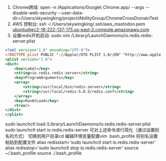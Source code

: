 1. Chrome跨域: open -n /Applications/Google\ Chrome.app/ --args --disable-web-security --user-data-dir=/Users/skywingking/project/AbilityGroup/ChromeCrossDomainTest
2. AWS 控制台: ssh -i /Users/skywingking/.ssh/aws_mastodon.pem ubuntu@ec2-18-222-137-175.us-east-2.compute.amazonaws.com
3. 设置redis开机启动: sudo vim /Library/LaunchDaemons/io.redis.redis-server.plist
``` XML
<?xml version="1.0" encoding="UTF-8"?>
<!DOCTYPE plist PUBLIC "-//Apple//DTD PLIST 1.0//EN" "http://www.apple.com/DTDs/PropertyList-1.0.dtd">
<plist version="1.0">
<dict>
    <key>Label</key>
    <string>io.redis.redis-server</string>
    <key>ProgramArguments</key>
    <array>
        <string>/usr/local/bin/redis-server</string>
        <string>/usr/local/redis-5.0.5/redis.conf</string>
    </array>
    <key>RunAtLoad</key>
    <true/>
</dict>
</plist>
```
sudo launchctl load /Library/LaunchDaemons/io.redis.redis-server.plist
sudo launchctl start io.redis.redis-server
可对上述命令进行简化（通过设置别名的方式）
切换到用户目录cd
编辑环境变量配置vim .bash_profile
将别名设置粘贴到配置文件
alias redisstart='sudo launchctl start io.redis.redis-server'
alias redisstop='sudo launchctl stop io.redis.redis-server'
source ~/.bash_profile
source ./.bash_profile